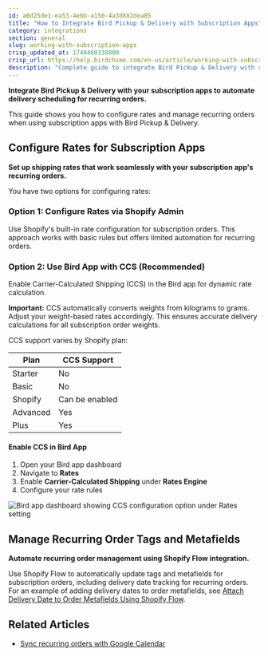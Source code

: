 ```yaml
---
id: a0d25de1-ea53-4e6b-a150-4a3d882dea85
title: "How to Integrate Bird Pickup & Delivery with Subscription Apps"
category: integrations
section: general
slug: working-with-subscription-apps
crisp_updated_at: 1740460338000
crisp_url: https://help.birdchime.com/en-us/article/working-with-subscription-apps-1sze0s7/
description: "Complete guide to integrate Bird Pickup & Delivery with subscription apps. Configure CCS rates, automate recurring orders with Shopify Flow, and manage delivery scheduling for subscription businesses."
---
```


**Integrate Bird Pickup & Delivery with your subscription apps to automate delivery scheduling for recurring orders.**

This guide shows you how to configure rates and manage recurring orders when using subscription apps with Bird Pickup & Delivery.

## Configure Rates for Subscription Apps

**Set up shipping rates that work seamlessly with your subscription app's recurring orders.**

You have two options for configuring rates:

### Option 1: Configure Rates via Shopify Admin

Use Shopify's built-in rate configuration for subscription orders. This approach works with basic rules but offers limited automation for recurring orders.

### Option 2: Use Bird App with CCS (Recommended)

Enable Carrier-Calculated Shipping (CCS) in the Bird app for dynamic rate calculation.

**Important:** CCS automatically converts weights from kilograms to grams. Adjust your weight-based rates accordingly. This ensures accurate delivery calculations for all subscription order weights.

CCS support varies by Shopify plan:

| Plan | CCS Support |
|------|-------------|
| Starter | No |
| Basic | No |
| Shopify | Can be enabled |
| Advanced | Yes |
| Plus | Yes |

#### Enable CCS in Bird App

1. Open your Bird app dashboard
2. Navigate to **Rates**
3. Enable **Carrier-Calculated Shipping** under **Rates Engine**
4. Configure your rate rules

![Bird app dashboard showing CCS configuration option under Rates setting](https://storage.crisp.chat/users/helpdesk/website/ca826b447482b000/image_4fungg.png)

## Manage Recurring Order Tags and Metafields

**Automate recurring order management using Shopify Flow integration.**

Use Shopify Flow to automatically update tags and metafields for subscription orders, including delivery date tracking for recurring orders. For an example of adding delivery dates to order metafields, see [Attach Delivery Date to Order Metafields Using Shopify Flow](https://help.birdchime.com/en-us/article/attach-delivery-date-in-order-metafield-using-shopify-flow-14l1gfc/).


## Related Articles

- [Sync recurring orders with Google Calendar](https://help.birdchime.com/en-us/article/how-to-track-orders-on-google-calendar-7p8ous/)
